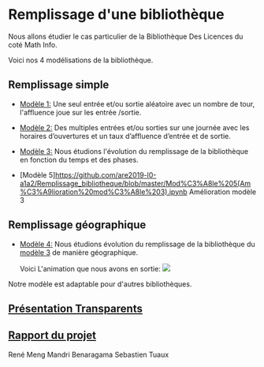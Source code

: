 # Remplissage d'une bibliothèque

Nous allons étudier le cas particulier de la Bibliothèque Des Licences du coté Math Info.

Voici nos 4 modélisations de la bibliothèque.

## Remplissage simple 
* [Modèle 1:](https://github.com/are2019-l0-a1a2/Remplissage-d-une-biblioth-que/blob/master/Mod%C3%A8le1.ipynb)
    Une seul entrée et/ou sortie aléatoire avec un nombre de tour, l'affluence joue sur les entrée /sortie.
    
* [Modèle 2:](https://github.com/are2019-l0-a1a2/Remplissage-d-une-biblioth-que/blob/master/Mod%C3%A8le2.ipynb)
    Des multiples entrées et/ou sorties sur une journée avec les horaires d’ouvertures et un taux d’affluence d’entrée et de sortie. 
    
* [Modèle 3:](https://github.com/are2019-l0-a1a2/Remplissage-d-une-biblioth-que/blob/master/Mod%C3%A8le3.ipynb)
    Nous étudions l'évolution du remplissage de la bibliothèque en fonction du temps et des phases.
* [Modèle 5]https://github.com/are2019-l0-a1a2/Remplissage_bibliotheque/blob/master/Mod%C3%A8le%205(Am%C3%A9lioration%20mod%C3%A8le%203).ipynb
    Amélioration modèle 3
## Remplissage géographique
* [Modèle 4:](https://github.com/are2019-l0-a1a2/Remplissage-d-une-biblioth-que/blob/master/Mod%C3%A8le%204%20Animation.ipynb)
    Nous étudions évolution du remplissage de la bibliothèque du [modèle 3](https://github.com/are2019-l0-a1a2/Remplissage-d-une-biblioth-que/blob/master/Mod%C3%A8le3.ipynb) de manière géographique.
    
    Voici L'animation que nous avons en sortie:
![](https://github.com/are2019-l0-a1a2/Remplissage-d-une-biblioth-que/blob/master/moviemakeronline.com.190414-216bd46e-236a-4c3f-8995-246ac7d7d703.gif)


Notre modèle est adaptable pour d'autres bibliothèques.

## [Présentation Transparents](https://docs.google.com/presentation/d/14gsz5m5VDb4kkTZ778Nwgb0Scrl6cwofUTWyFTR4yaY/edit#slide=id.p)

## [Rapport du projet](https://docs.google.com/document/d/1j2_NXddb1iYsj1IUHfr4AO0gWIs-2UJiwAke-wSQo0s/edit?usp=drivesdk) 

René Meng
Mandri Benaragama
Sebastien Tuaux
